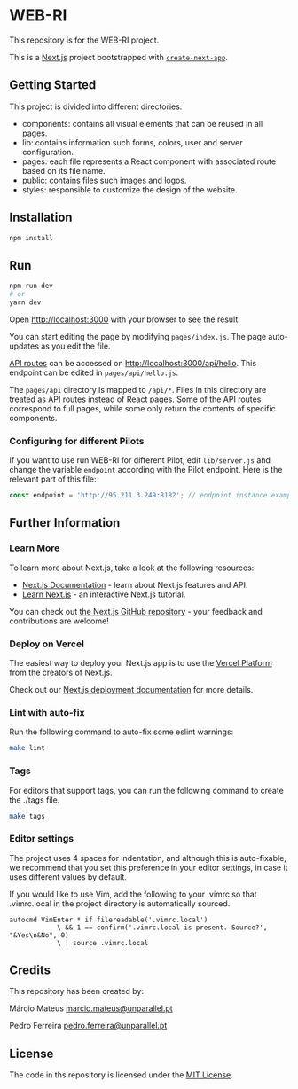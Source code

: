 # WEB-RI
This repository is for the WEB-RI project.

This is a [Next.js](https://nextjs.org/) project bootstrapped with [`create-next-app`](https://github.com/vercel/next.js/tree/canary/packages/create-next-app).

## Getting Started
This project is divided into different directories:
- components: contains all visual elements that can be reused in all pages.
- lib: contains information such forms, colors, user and server configuration.
- pages: each file represents a React component with associated route based on its file name.
- public: contains files such images and logos.
- styles: responsible to customize the design of the website. 


## Installation
```bash
npm install
```

## Run
```bash
npm run dev
# or
yarn dev
```

Open [http://localhost:3000](http://localhost:3000) with your browser to see the result.

You can start editing the page by modifying `pages/index.js`. The page auto-updates as you edit the file.

[API routes](https://nextjs.org/docs/api-routes/introduction) can be accessed on [http://localhost:3000/api/hello](http://localhost:3000/api/hello). This endpoint can be edited in `pages/api/hello.js`.

The `pages/api` directory is mapped to `/api/*`. Files in this directory are treated as [API routes](https://nextjs.org/docs/api-routes/introduction) instead of React pages. Some of the API routes correspond to full pages, while some only return the contents of specific components.

### Configuring for different Pilots

If you want to use run WEB-RI for different Pilot, edit `lib/server.js` and change the variable `endpoint` according with the Pilot endpoint. 
Here is the relevant part of this file:

```js
const endpoint = 'http://95.211.3.249:8182'; // endpoint instance example
```

## Further Information

### Learn More

To learn more about Next.js, take a look at the following resources:

- [Next.js Documentation](https://nextjs.org/docs) - learn about Next.js features and API.
- [Learn Next.js](https://nextjs.org/learn) - an interactive Next.js tutorial.

You can check out [the Next.js GitHub repository](https://github.com/vercel/next.js/) - your feedback and contributions are welcome!

### Deploy on Vercel

The easiest way to deploy your Next.js app is to use the [Vercel Platform](https://vercel.com/new?utm_medium=default-template&filter=next.js&utm_source=create-next-app&utm_campaign=create-next-app-readme) from the creators of Next.js.

Check out our [Next.js deployment documentation](https://nextjs.org/docs/deployment) for more details.


### Lint with auto-fix
Run the following command to auto-fix some eslint warnings:
```sh
make lint
```

### Tags
For editors that support tags, you can run the following command to create the ./tags file.

```sh
make tags
```

### Editor settings
The project uses 4 spaces for indentation, and although this is auto-fixable,
we recommend that you set this preference in your editor settings, in case
it uses different values by default.

If you would like to use Vim, add the following to your .vimrc so that
.vimrc.local in the project directory is automatically sourced.

```
autocmd VimEnter * if filereadable('.vimrc.local')
			\ && 1 == confirm('.vimrc.local is present. Source?', "&Yes\n&No", 0)
			\ | source .vimrc.local
```

## Credits
This repository has been created by:

Márcio Mateus [marcio.mateus@unparallel.pt](mailto:marcio.mateus@unparallel.pt)

Pedro Ferreira [pedro.ferreira@unparallel.pt](mailto:marcio.mateus@unparallel.pt)

## License
The code in ths repository is licensed under the [MIT License](https://opensource.org/licenses/MIT).
